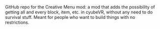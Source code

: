 GitHub repo for the Creative Menu mod: a mod that adds the possibility of getting all and every block, item, etc. in cyubeVR, without any need to do survival stuff. Meant for people who want to build things with no restrictions.